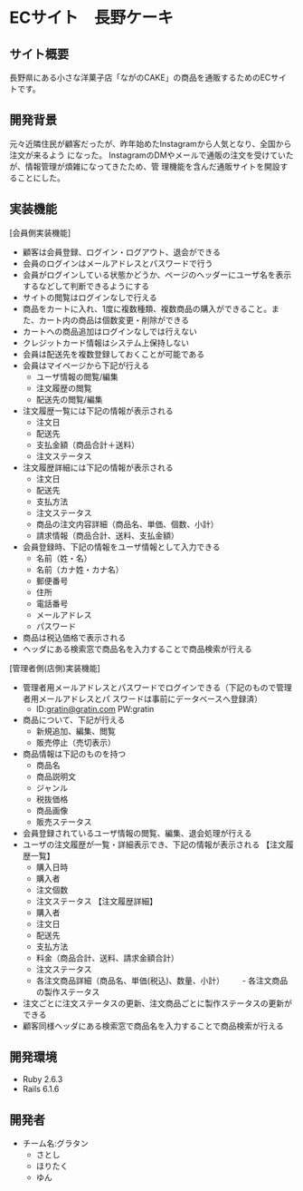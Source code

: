 # ECサイト　長野ケーキ


## サイト概要
長野県にある小さな洋菓子店「ながのCAKE」の商品を通販するためのECサイトです。



## 開発背景
元々近隣住民が顧客だったが、昨年始めたInstagramから人気となり、全国から注文が来るよう
になった。
InstagramのDMやメールで通販の注文を受けていたが、情報管理が煩雑になってきたため、管
理機能を含んだ通販サイトを開設することにした。



## 実装機能
[会員側実装機能]
- 顧客は会員登録、ログイン・ログアウト、退会ができる
- 会員のログインはメールアドレスとパスワードで行う
- 会員がログインしている状態かどうか、ページのヘッダーにユーザ名を表示するなどして判断できるようにする
- サイトの閲覧はログインなしで行える
- 商品をカートに入れ、1度に複数種類、複数商品の購入ができること。また、カート内の商品は個数変更・削除ができる
- カートへの商品追加はログインなしでは行えない
- クレジットカード情報はシステム上保持しない
- 会員は配送先を複数登録しておくことが可能である
- 会員はマイページから下記が行える
    - ユーザ情報の閲覧/編集
    - 注文履歴の閲覧
    - 配送先の閲覧/編集
- 注文履歴一覧には下記の情報が表示される
    - 注文日
    - 配送先
    - 支払金額（商品合計＋送料）
    - 注文ステータス
- 注文履歴詳細には下記の情報が表示される
    - 注文日
    - 配送先
    - 支払方法
    - 注文ステータス
    - 商品の注文内容詳細（商品名、単価、個数、小計）
    - 請求情報（商品合計、送料、支払金額）
- 会員登録時、下記の情報をユーザ情報として入力できる
    - 名前（姓・名）
    - 名前（カナ姓・カナ名）
    - 郵便番号
    - 住所
    - 電話番号
    - メールアドレス
    - パスワード
- 商品は税込価格で表示される
- ヘッダにある検索窓で商品名を入力することで商品検索が行える


[管理者側(店側)実装機能]
- 管理者用メールアドレスとパスワードでログインできる（下記のもので管理者用メールアドレスとパ
スワードは事前にデータベースへ登録済）
    - ID:gratin@gratin.com  PW:gratin
- 商品について、下記が行える
    - 新規追加、編集、閲覧
    - 販売停止（売切表示）
- 商品情報は下記のものを持つ
    - 商品名
    - 商品説明文
    - ジャンル
    - 税抜価格
    - 商品画像
    - 販売ステータス
- 会員登録されているユーザ情報の閲覧、編集、退会処理が行える
- ユーザの注文履歴が一覧・詳細表示でき、下記の情報が表示される
【注文履歴一覧】
    - 購入日時
    - 購入者
    - 注文個数
    - 注文ステータス
【注文履歴詳細】
    - 購入者
    - 注文日
    - 配送先
    - 支払方法
    - 料金（商品合計、送料、請求金額合計）
    - 注文ステータス
    - 各注文商品詳細（商品名、単価(税込)、数量、小計）
　　- 各注文商品の製作ステータス
- 注文ごとに注文ステータスの更新、注文商品ごとに製作ステータスの更新ができる
- 顧客同様ヘッダにある検索窓で商品名を入力することで商品検索が行える



## 開発環境
- Ruby 2.6.3
- Rails 6.1.6



## 開発者
- チーム名:グラタン
    - さとし
    - ほりたく
    - ゆん